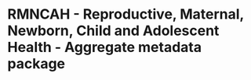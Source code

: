 # RMNCAH - Reproductive, Maternal, Newborn, Child and Adolescent Health - Aggregate metadata package
